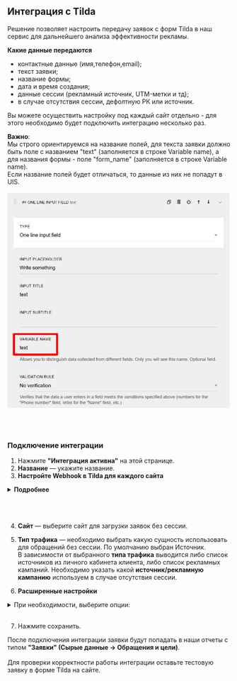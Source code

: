 ## Интеграция с Tilda <br />

Решение позволяет настроить передачу заявок с форм Tilda в наш сервис для дальнейшего анализа эффективности рекламы. <br />

 **Какие данные передаются**  <br />
  
- контактные данные (имя,телефон,email);
- текст заявки;
- название формы;
- дата и время создания;
- данные сессии (рекламный источник, UTM-метки и тд);
- в случае отсутствия сессии, дефолтную РК или источник.  <br />

Вы можете осуществить настройку под каждый сайт отдельно - для этого необходимо будет подключить интеграцию несколько раз. <br />
<Alert backgroundColor="#c3e8d7">
    
  **Важно**: <br />
  Мы строго ориентируемся на название полей, для текста заявки должно быть поле с названием "text" (заполняется в строке Variable name), а для названия формы - поле "form_name" (заполняется в строке Variable name). <br />
  Если название полей будет отличаться, то данные из них не попадут в UIS.<br />
  
  ![image](tilda_text.png)

<br />
</Alert>   
<br />


### Подключение интеграции  <br />

1. Нажмите **"Интеграция активна"** на этой странице. <br />
2. **Название** — укажите название.  <br />
3. **Настройте Webhook в Tilda для каждого сайта**<br />

<details>
 <summary style="font-weight:bold;"> Подробнее </summary> <br />
   
   - Копируем сгенерированный URL из интерфейса настройки UIS, переходим в личный кабинет Tilda и добавляем вебхук на данный URL.
   - Выбираем нужный сайт, переходим в Настройки сайта-> Формы ->Webhooks
     -  Проставляем настройку "Посылать Cookies"
     -  Сохраняем настройки и применяем их ко всем формам. 
     -  После этого необходимо переопубликовать все страницы сайта. <br /> <br />

![image](tilda.gif) 

<br />
<br />
<br />

<Alert backgroundColor="#c3e8d7">
    
  **Важно**: <br />
  - Если вы добавили новую форму на сайт, уже после создания Webhook, необходимо зайти в настройки Webhook и применить его ко всем формам, после чего опять опубликовать.
  - Обратите внимание, в наш сервис передаются заявки с параметрами: <br />
     - name 
     - phone 
     - email <br />
     
  В настройках формы Tilda  поле имя переменной (variable name) уже заполнено с указанием верных параметров.
  Убедитесь, что  имя переменной (variable name) для каждой формы содержат параметры по умолчанию.
  
  ![image](tilda_field.jpg)

<br />
</Alert>   
<br />

</details> 
<br />
<br />
<br />

4. **Сайт** — выберите сайт для загрузки заявок без сессии. <br />
 
5. **Тип трафика** — необходимо выбрать какую сущность использовать для обращений без сессии. По умолчанию выбран Источник. <br />
В зависимости от выбранного **типа трафика** выводится либо список источников из личного кабинета клиента, либо список рекламных кампаний. Необходимо указать какой **источник/рекламную кампанию** используем в случае отсутствия сессии. <br /> 

6. **Расширенные настройки** <br />

<details>
  <summary> При необходимости, выберите опции: </summary> <br />

- **Устанавливать теги** — при выборе будет показана дополнительная настройка с выбором тега(ов). Выбранный тег(и) будут проставляться на все обращения из Tilda.
- **Игнорировать сессию** — при выборе все обращения будут загружаться принудительно в выбранную клиентом дефолтную РК или источник (в зависимости от выбранных ниже значений)
- **Создавать сессию** - при выборе настройки будем создавать сессию по UTM меткам, если не определилась реальная сессия uis. Настройка включена по умолчанию.


</details> 
<br />

7. Нажмите сохранить. <br />

После подключения интеграции заявки будут попадать в наши отчеты с типом **"Заявки" (Сырые данные -> Обращения и цели)**. <br />  
Для проверки корректности работы интеграции оставьте тестовую заявку в форме Tilda на сайте. <br />
